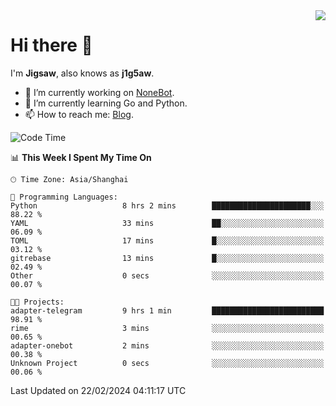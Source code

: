 <a href="#">
  <img align="right" src="https://github-readme-stats.vercel.app/api?username=j1g5awi&count_private=true&show_icons=true&title_color=80070B&text_color=B3B3B3&bg_color=212121&icon_color=80070B" />
</a>

# Hi there 👋

I'm **Jigsaw**, also knows as **j1g5aw**.

- 🔭 I’m currently working on [NoneBot](https://github.com/nonebot).
- 🌱 I’m currently learning Go and Python.
- 📫 How to reach me: [Blog](https://blog.maddestroyer.xyz/).

<!--START_SECTION:waka-->
![Code Time](http://img.shields.io/badge/Code%20Time-1%2C381%20hrs%2021%20mins-blue)

📊 **This Week I Spent My Time On** 

```text
🕑︎ Time Zone: Asia/Shanghai

💬 Programming Languages: 
Python                   8 hrs 2 mins        ██████████████████████░░░   88.22 % 
YAML                     33 mins             ██░░░░░░░░░░░░░░░░░░░░░░░   06.09 % 
TOML                     17 mins             █░░░░░░░░░░░░░░░░░░░░░░░░   03.12 % 
gitrebase                13 mins             █░░░░░░░░░░░░░░░░░░░░░░░░   02.49 % 
Other                    0 secs              ░░░░░░░░░░░░░░░░░░░░░░░░░   00.07 % 

🐱‍💻 Projects: 
adapter-telegram         9 hrs 1 min         █████████████████████████   98.91 % 
rime                     3 mins              ░░░░░░░░░░░░░░░░░░░░░░░░░   00.65 % 
adapter-onebot           2 mins              ░░░░░░░░░░░░░░░░░░░░░░░░░   00.38 % 
Unknown Project          0 secs              ░░░░░░░░░░░░░░░░░░░░░░░░░   00.06 % 
```


 Last Updated on 22/02/2024 04:11:17 UTC
<!--END_SECTION:waka-->
